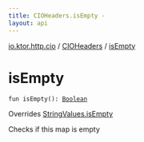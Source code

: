 ```yaml
---
title: CIOHeaders.isEmpty - 
layout: api
---
```


<div class='api-docs-breadcrumbs'><a href="../index.html">io.ktor.http.cio</a> / <a href="index.html">CIOHeaders</a> / <a href="./is-empty.html">isEmpty</a></div>

# isEmpty

<div class="signature"><code><span class="keyword">fun </span><span class="identifier">isEmpty</span><span class="symbol">(</span><span class="symbol">)</span><span class="symbol">: </span><a href="https://kotlinlang.org/api/latest/jvm/stdlib/kotlin/-boolean/index.html"><span class="identifier">Boolean</span></a></code></div>

Overrides <a href="../../io.ktor.util/-string-values/is-empty.html">StringValues.isEmpty</a>

Checks if this map is empty

